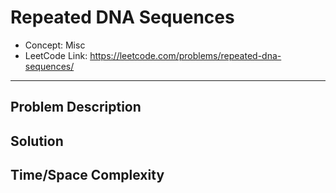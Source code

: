 # Repeated DNA Sequences

- Concept: Misc
- LeetCode Link: https://leetcode.com/problems/repeated-dna-sequences/

---

## Problem Description

## Solution

## Time/Space Complexity

